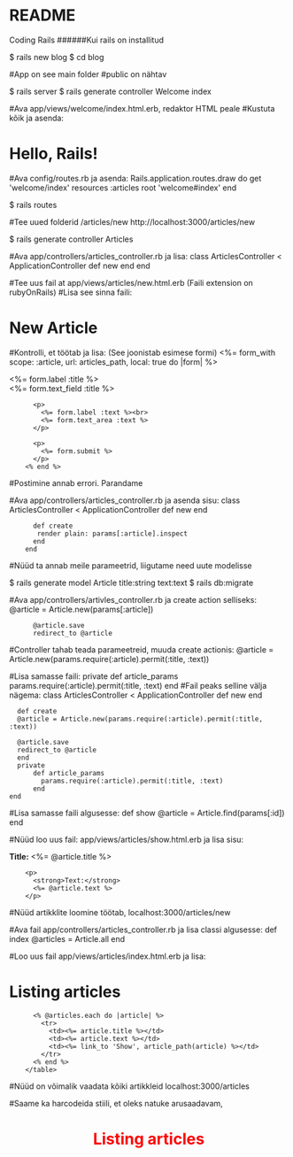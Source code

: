 # README

Coding Rails
######Kui rails on installitud

$ rails new blog
$ cd blog

#App on see main folder
#public on nähtav

$ rails server
$ rails generate controller Welcome index

#Ava app/views/welcome/index.html.erb, redaktor HTML peale
#Kustuta kõik ja asenda: <h1>Hello, Rails!</h1>
#Ava config/routes.rb ja asenda: 
		Rails.application.routes.draw do
		  get 'welcome/index'
		  resources :articles
		  root 'welcome#index'
		end

$ rails routes

#Tee uued folderid /articles/new
 http://localhost:3000/articles/new

$ rails generate controller Articles

#Ava app/controllers/articles_controller.rb ja lisa: 
		class ArticlesController < ApplicationController
		  def new
		  end
		end

#Tee uus fail at app/views/articles/new.html.erb (Faili extension on rubyOnRails)
#Lisa see sinna faili: 
		<h1>New Article</h1>
#Kontrolli, et töötab ja lisa: (See joonistab esimese formi)
		<%= form_with scope: :article, url: articles_path, local: true do |form| %>
		  <p>
		    <%= form.label :title %><br>
		    <%= form.text_field :title %>
		  </p>
		 
		  <p>
		    <%= form.label :text %><br>
		    <%= form.text_area :text %>
		  </p>
		 
		  <p>
		    <%= form.submit %>
		  </p>
		<% end %>

#Postimine annab errori. Parandame

#Ava app/controllers/articles_controller.rb ja asenda sisu: 
		class ArticlesController < ApplicationController
		  def new
		  end
		 
		  def create
		   render plain: params[:article].inspect
		  end
		end

#Nüüd ta annab meile parameetrid, liigutame need uute modelisse

$ rails generate model Article title:string text:text
$ rails db:migrate

#Ava app/controllers/artivles_controller.rb ja create action selliseks: 
		  @article = Article.new(params[:article])
		 
		  @article.save
		  redirect_to @article

#Controller tahab teada parameetreid, muuda create actionis: 
		@article = Article.new(params.require(:article).permit(:title, :text))

#Lisa samasse faili: 
		private
		  def article_params
		    params.require(:article).permit(:title, :text)
		  end
#Fail peaks selline välja nägema: 
	 class ArticlesController < ApplicationController
	  def new
	  end
	 
	  def create
	  @article = Article.new(params.require(:article).permit(:title, :text))
	 
	  @article.save
	  redirect_to @article
	  end
	  private
		  def article_params
		    params.require(:article).permit(:title, :text)
		  end
	end
#Lisa samasse faili algusesse: 
	 def show
	    @article = Article.find(params[:id])
	  end

#Nüüd loo uus fail: app/views/articles/show.html.erb ja lisa sisu: 
		<p>
		  <strong>Title:</strong>
		  <%= @article.title %>
		</p>
		 
		<p>
		  <strong>Text:</strong>
		  <%= @article.text %>
		</p>

#Nüüd artikklite loomine töötab, localhost:3000/articles/new

#Ava fail app/controllers/articles_controller.rb ja lisa classi algusesse:
		  def index
		    @articles = Article.all
		  end

#Loo uus fail app/views/articles/index.html.erb ja lisa: 
<h1>Listing articles</h1>
		<table>
		  <tr>
		    <th>Title</th>
		    <th>Text</th>
		    <th></th>
		  </tr>
		 
		  <% @articles.each do |article| %>
		    <tr>
		      <td><%= article.title %></td>
		      <td><%= article.text %></td>
		      <td><%= link_to 'Show', article_path(article) %></td>
		    </tr>
		  <% end %>
		</table>

#Nüüd on võimalik vaadata kõiki artikkleid localhost:3000/articles

#Saame ka harcodeida stiili, et oleks natuke arusaadavam, 
		<h1 style = "color: red; justify-content: center;text-align: center;">Listing articles</h1>
		<div style = "display: flex; flex-direction: column; justify-content: center; align-items: center;text-align: center;min-height: 100vh">

